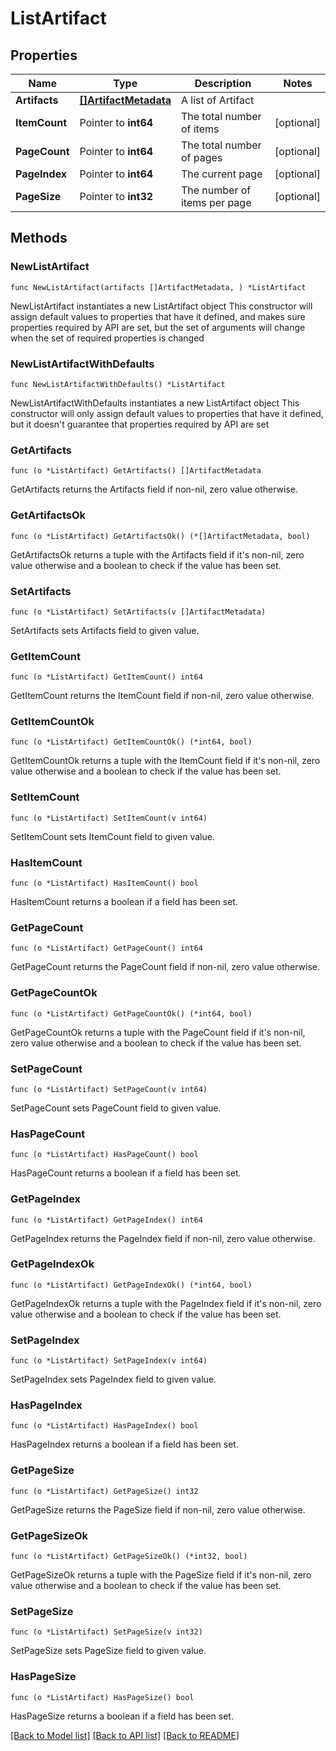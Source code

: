 # ListArtifact

## Properties

Name | Type | Description | Notes
------------ | ------------- | ------------- | -------------
**Artifacts** | [**[]ArtifactMetadata**](ArtifactMetadata.md) | A list of Artifact | 
**ItemCount** | Pointer to **int64** | The total number of items | [optional] 
**PageCount** | Pointer to **int64** | The total number of pages | [optional] 
**PageIndex** | Pointer to **int64** | The current page | [optional] 
**PageSize** | Pointer to **int32** | The number of items per page | [optional] 

## Methods

### NewListArtifact

`func NewListArtifact(artifacts []ArtifactMetadata, ) *ListArtifact`

NewListArtifact instantiates a new ListArtifact object
This constructor will assign default values to properties that have it defined,
and makes sure properties required by API are set, but the set of arguments
will change when the set of required properties is changed

### NewListArtifactWithDefaults

`func NewListArtifactWithDefaults() *ListArtifact`

NewListArtifactWithDefaults instantiates a new ListArtifact object
This constructor will only assign default values to properties that have it defined,
but it doesn't guarantee that properties required by API are set

### GetArtifacts

`func (o *ListArtifact) GetArtifacts() []ArtifactMetadata`

GetArtifacts returns the Artifacts field if non-nil, zero value otherwise.

### GetArtifactsOk

`func (o *ListArtifact) GetArtifactsOk() (*[]ArtifactMetadata, bool)`

GetArtifactsOk returns a tuple with the Artifacts field if it's non-nil, zero value otherwise
and a boolean to check if the value has been set.

### SetArtifacts

`func (o *ListArtifact) SetArtifacts(v []ArtifactMetadata)`

SetArtifacts sets Artifacts field to given value.


### GetItemCount

`func (o *ListArtifact) GetItemCount() int64`

GetItemCount returns the ItemCount field if non-nil, zero value otherwise.

### GetItemCountOk

`func (o *ListArtifact) GetItemCountOk() (*int64, bool)`

GetItemCountOk returns a tuple with the ItemCount field if it's non-nil, zero value otherwise
and a boolean to check if the value has been set.

### SetItemCount

`func (o *ListArtifact) SetItemCount(v int64)`

SetItemCount sets ItemCount field to given value.

### HasItemCount

`func (o *ListArtifact) HasItemCount() bool`

HasItemCount returns a boolean if a field has been set.

### GetPageCount

`func (o *ListArtifact) GetPageCount() int64`

GetPageCount returns the PageCount field if non-nil, zero value otherwise.

### GetPageCountOk

`func (o *ListArtifact) GetPageCountOk() (*int64, bool)`

GetPageCountOk returns a tuple with the PageCount field if it's non-nil, zero value otherwise
and a boolean to check if the value has been set.

### SetPageCount

`func (o *ListArtifact) SetPageCount(v int64)`

SetPageCount sets PageCount field to given value.

### HasPageCount

`func (o *ListArtifact) HasPageCount() bool`

HasPageCount returns a boolean if a field has been set.

### GetPageIndex

`func (o *ListArtifact) GetPageIndex() int64`

GetPageIndex returns the PageIndex field if non-nil, zero value otherwise.

### GetPageIndexOk

`func (o *ListArtifact) GetPageIndexOk() (*int64, bool)`

GetPageIndexOk returns a tuple with the PageIndex field if it's non-nil, zero value otherwise
and a boolean to check if the value has been set.

### SetPageIndex

`func (o *ListArtifact) SetPageIndex(v int64)`

SetPageIndex sets PageIndex field to given value.

### HasPageIndex

`func (o *ListArtifact) HasPageIndex() bool`

HasPageIndex returns a boolean if a field has been set.

### GetPageSize

`func (o *ListArtifact) GetPageSize() int32`

GetPageSize returns the PageSize field if non-nil, zero value otherwise.

### GetPageSizeOk

`func (o *ListArtifact) GetPageSizeOk() (*int32, bool)`

GetPageSizeOk returns a tuple with the PageSize field if it's non-nil, zero value otherwise
and a boolean to check if the value has been set.

### SetPageSize

`func (o *ListArtifact) SetPageSize(v int32)`

SetPageSize sets PageSize field to given value.

### HasPageSize

`func (o *ListArtifact) HasPageSize() bool`

HasPageSize returns a boolean if a field has been set.


[[Back to Model list]](../README.md#documentation-for-models) [[Back to API list]](../README.md#documentation-for-api-endpoints) [[Back to README]](../README.md)



